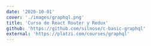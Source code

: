```yaml
---
date: '2020-10-01'
cover: './images/graphql.png'
title: 'Curso de React Router y Redux'
github: 'https://github.com/silnose/c-basic-graphql'
external: 'https://platzi.com/courses/graphql'
---
```

